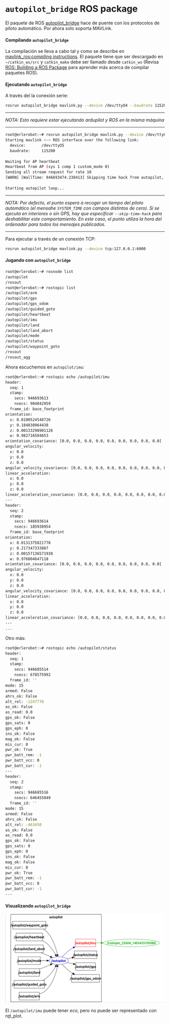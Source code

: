# `autopilot_bridge` ROS package

El paquete de ROS [autopilot_bridge](https://github.com/mikeclement/autopilot_bridge) hace de puente con los protocolos de piloto automático. Por ahora solo soporta MAVLink.

#### Compilando `autopilot_bridge`

La compilación se lleva a cabo tal y como se describe en [mavlink_ros:compiling instructions](mavlink_ros.md). El paquete tiene que ser descargado en `~/catkin_ws/src` y `catkin_make` debe ser llamado desde `catkin_ws` (Revisa [ROS: Building a ROS Package](../../ros/tutorials/building_a_ros_package.md) para aprender más acerca de compilar paquetes ROS).


#### Ejecutando `autopilot_bridge`

A través del la conexión serie:
```bash
rosrun autopilot_bridge mavlink.py --device /dev/ttyO4 --baudrate 115200 --skip-time-hack
```

---

*NOTA: Esto requiere estar ejecutando ardupilot y ROS en la misma máquina*

---


``` bash
root@erlerobot:~# rosrun autopilot_bridge mavlink.py --device /dev/ttyO5 --baudrate 115200 --skip-time-hack
Starting mavlink <-> ROS interface over the following link:
  device:		/dev/ttyO5
  baudrate:		115200

Waiting for AP heartbeat
Heartbeat from AP (sys 1 comp 1 custom_mode 0)
Sending all stream request for rate 10
[WARN] [WallTime: 946693474.238413] Skipping time hack from autopilot, using saved system time

Starting autopilot loop...

```

----

*NOTA: Por defecto, el punto espera a recoger un tiempo del piloto automático (el mensahe `SYSTEM_TIME` con campos distintos de cero). Si se ejecuta en interiores o sin GPS, hay que especificar `--skip-time-hack` para deshabilitar este comportamiento. En este caso, el punto utiliza la hora del ordenador para todos los mensajes publicados.*

----

Para ejecutar a través de un conexión TCP:
```bash
rosrun autopilot_bridge mavlink.py --device tcp:127.0.0.1:6000
```

#### Jugando con `autopilot_bridge`

```bash
root@erlerobot:~# rosnode list
/autopilot
/rosout
root@erlerobot:~# rostopic list
/autopilot/arm
/autopilot/gps
/autopilot/gps_odom
/autopilot/guided_goto
/autopilot/heartbeat
/autopilot/imu
/autopilot/land
/autopilot/land_abort
/autopilot/mode
/autopilot/status
/autopilot/waypoint_goto
/rosout
/rosout_agg
```

Ahora escuchemos en `autopilot/imu`:

```bash
root@erlerobot:~# rostopic echo /autopilot/imu
header:
  seq: 1
  stamp:
    secs: 946693613
    nsecs: 904042959
  frame_id: base_footprint
orientation:
  x: 0.0100524548726
  y: 0.184838964438
  z: 0.00133298901126
  w: 0.982716504653
orientation_covariance: [0.0, 0.0, 0.0, 0.0, 0.0, 0.0, 0.0, 0.0, 0.0]
angular_velocity:
  x: 0.0
  y: 0.0
  z: 0.0
angular_velocity_covariance: [0.0, 0.0, 0.0, 0.0, 0.0, 0.0, 0.0, 0.0, 0.0]
linear_acceleration:
  x: 0.0
  y: 0.0
  z: 0.0
linear_acceleration_covariance: [0.0, 0.0, 0.0, 0.0, 0.0, 0.0, 0.0, 0.0, 0.0]
---
header:
  seq: 2
  stamp:
    secs: 946693614
    nsecs: 185938954
  frame_id: base_footprint
orientation:
  x: 0.0131375821778
  y: 0.217347333887
  z: 0.00157136571938
  w: 0.976004647118
orientation_covariance: [0.0, 0.0, 0.0, 0.0, 0.0, 0.0, 0.0, 0.0, 0.0]
angular_velocity:
  x: 0.0
  y: 0.0
  z: 0.0
angular_velocity_covariance: [0.0, 0.0, 0.0, 0.0, 0.0, 0.0, 0.0, 0.0, 0.0]
linear_acceleration:
  x: 0.0
  y: 0.0
  z: 0.0
linear_acceleration_covariance: [0.0, 0.0, 0.0, 0.0, 0.0, 0.0, 0.0, 0.0, 0.0]
---
...
```

Otro más:

```bash
root@erlerobot:~# rostopic echo /autopilot/status
header:
  seq: 1
  stamp:
    secs: 946685514
    nsecs: 678575992
  frame_id: ''
mode: 15
armed: False
ahrs_ok: False
alt_rel: -1247770
as_ok: False
as_read: 0.0
gps_ok: False
gps_sats: 0
gps_eph: 0
ins_ok: False
mag_ok: False
mis_cur: 0
pwr_ok: True
pwr_batt_rem: -1
pwr_batt_vcc: 0
pwr_batt_cur: -1
---
header:
  seq: 2
  stamp:
    secs: 946685516
    nsecs: 646455049
  frame_id: ''
mode: 15
armed: False
ahrs_ok: False
alt_rel: -463450
as_ok: False
as_read: 0.0
gps_ok: False
gps_sats: 0
gps_eph: 0
ins_ok: False
mag_ok: False
mis_cur: 0
pwr_ok: True
pwr_batt_rem: -1
pwr_batt_vcc: 0
pwr_batt_cur: -1
---

```

#### Visualizando `autopilot_bridge`

![node-graph](../../../en/img/mavlinkROS/autopilot_bridge_graph.png)

El `/autopilot/imu` puede tener *eco*, pero no puede ser representado con rqt_plot.

